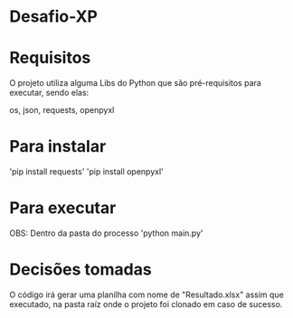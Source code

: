 # Desafio-XP

Requisitos
==========
O projeto utiliza alguma Libs do Python que são pré-requisitos para executar, sendo elas:

os, json, requests, openpyxl

Para instalar
=============
'pip install requests'
'pip install openpyxl'

Para executar
=============
OBS: Dentro da pasta do processo
'python main.py'

Decisões tomadas
================
O código irá gerar uma planilha com nome de "Resultado.xlsx" assim que executado, na pasta raíz onde o projeto foi clonado em caso de sucesso.

